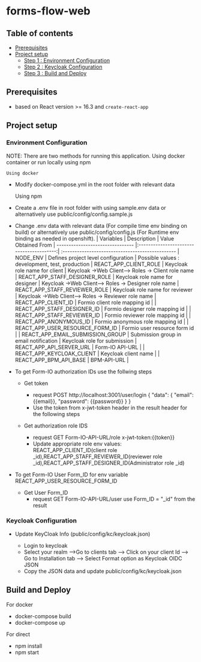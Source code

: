 # **forms-flow-web**

## Table of contents
* [Prerequisites](#prerequisites)
* [Project setup](#project-setup)
    * [Step 1 : Environment Configuration](#environment-configuration)
    * [Step 2 : Keycloak Configuration](#keycloak-configuration)
    * [Step 3 : Build and Deploy](#build-and-deploy)


## Prerequisites

- based on React version >= 16.3 and `create-react-app`
## Project setup

### Environment Configuration


NOTE: There are two methods for running this application. Using docker container or run locally using npm

    Using docker
-   Modify docker-compose.yml in the root folder with relevant data

    Using npm
-   Create a .env file in root folder with using sample.env data or alternatively use public/config/config.sample.js
-   Change .env data with relevant data (For compile time  env binding on build) or alternatively use public/config/config.js (For Runtime env binding as needed in openshift).
    | Variables                        | Description                              | Value Obtained From
    | -------------------------------- |:----------------------------------------:| :-----------------------------------------------
    | NODE_ENV                         | Defines project level configuration      | Possible values : development, test, production
    | REACT_APP_CLIENT_ROLE            | Keycloak role name for client            | Keycloak ->Web Client--> Roles -> Client role name
    | REACT_APP_STAFF_DESIGNER_ROLE    | Keycloak role name for designer          | Keycloak ->Web Client--> Roles -> Designer role name
    | REACT_APP_STAFF_REVIEWER_ROLE    | Keycloak role name for reviewer          | Keycloak ->Web Client--> Roles -> Reviewer role name
    | REACT_APP_CLIENT_ID              | Formio client role mapping id            |
    | REACT_APP_STAFF_DESIGNER_ID      | Formio designer role mapping id          |
    | REACT_APP_STAFF_REVIEWER_ID      | Formio reviewer role mapping id          |
    | REACT_APP_ANONYMOUS_ID           | Formio anonymous role mapping id         |
    | REACT_APP_USER_RESOURCE_FORM_ID  | Formio user resource form id             |
    | REACT_APP_EMAIL_SUBMISSION_GROUP | Submission group in email notification   | Keycloak role for submission
    | REACT_APP_API_SERVER_URL         | Form-IO API-URL                          |
    | REACT_APP_KEYCLOAK_CLIENT        | Keycloak client name                     |
    | REACT_APP_BPM_API_BASE           | BPM-API-URL                              |

- To get Form-IO authorization IDs use the follwing steps
  - Get token
    - request POST http://localhost:3001/user/login
    {
    "data": {
    "email": {{email}},
    "password": {{password}}
    }
    }
    - Use the token from x-jwt-token header in the result header for the following steps

  - Get authorization role IDS
    - request GET Form-IO-API-URL/role
        x-jwt-token:{{token}}
    - Update appropriate role env values: REACT_APP_CLIENT_ID(client role _id),REACT_APP_STAFF_REVIEWER_ID(reviewer role    _id),REACT_APP_STAFF_DESIGNER_ID(Administrator role _id)

- To get Form-IO User Form_ID for env variable REACT_APP_USER_RESOURCE_FORM_ID
  - Get User Form_ID
    - request GET Form-IO-API-URL/user
      use Form_ID = "_id" from the result


### Keycloak Configuration

- Update KeyCloak Info (public/config/kc/keycloak.json)

  - Login to keycloak
  - Select your realm -->Go to clients tab --> Click on your client Id --> Go to Installation tab --> Select Format option as Keycloak OIDC JSON
  - Copy the JSON data and update  public/config/kc/keycloak.json


## Build and Deploy

For docker
- docker-compose build
- docker-compose up

For direct
- npm install
- npm start






